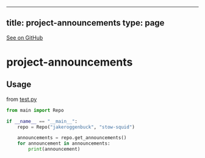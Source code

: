 
---
title: project-announcements
type: page
---

[See on GitHub](https://github.com/jakeroggenbuck/project-announcements/)

# project-announcements


## Usage
from [test.py](test.py)
```py
from main import Repo

if __name__ == "__main__":
    repo = Repo("jakeroggenbuck", "stow-squid")

    announcements = repo.get_announcements()
    for announcement in announcements:
        print(announcement)
```
